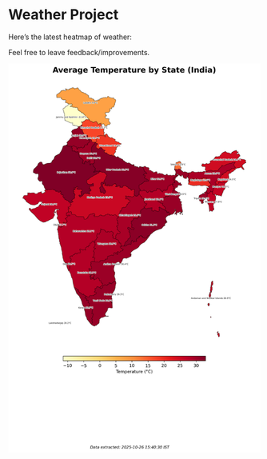 # Weather Project

Here’s the latest heatmap of weather:

Feel free to leave feedback/improvements.

![India Heatmap](docs/assets/india_heatmap.png?v=FDF399)
